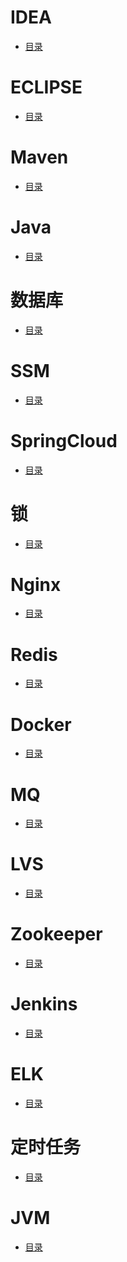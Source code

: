 # IDEA
- <a href="content/idea.md">目录</a>

# ECLIPSE
- <a href="content/eclipse.md">目录</a>

# Maven
- <a href="content/maven.md">目录</a>

# Java
- <a href="content/base.md">目录</a>

# 数据库
- <a href="content/db.md">目录</a>

# SSM
- <a href="content/ssm.md">目录</a>

# SpringCloud
- <a href="content/springcloud.md">目录</a>

# 锁
- <a href="content/lock.md">目录</a>

# Nginx
- <a href="content/nginx.md">目录</a>

# Redis
- <a href="content/redis.md">目录</a>

# Docker
- <a href="content/docker.md">目录</a>

# MQ
- <a href="content/mq.md">目录</a>

# LVS
- <a href="content/lvs.md">目录</a>

# Zookeeper
- <a href="content/zookeeper.md">目录</a>

# Jenkins
- <a href="content/jenkins.md">目录</a>

# ELK
- <a href="content/elk.md">目录</a>

# 定时任务
- <a href="content/scheduler.md">目录</a>

# JVM
- <a href="content/jvm.md">目录</a>
